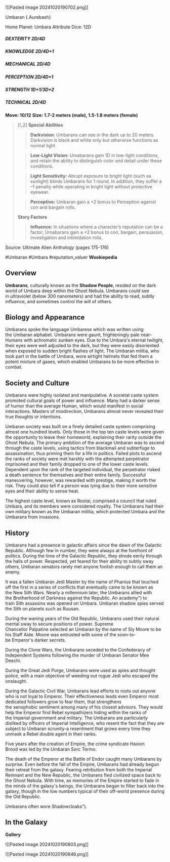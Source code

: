 
![[Pasted image 20241020190702.png]]

Umbaran {.Aurebash}


Home Planet: Umbara
Attribute Dice: 12D
##### DEXTERITY 2D/4D
##### KNOWLEDGE 2D/4D+1
##### MECHANICAL 2D/4D
##### PERCEPTION 2D/4D+1
##### STRENGTH 1D+1/3D+2
##### TECHNICAL 2D/4D
**Move: 10/12**
**Size: 1.7-2 meters (male), 1.5-1.8 meters (female)**

> [!_2] 
> **Special Abilities**
> > **Darkvision**: Umbarans can see in the dark up to 20 meters. Darkvision is black and white only but otherwise functions as normal light.
> 
> > **Low-Light Vision:** Umabarans gain 1D in low-light conditions, and retain the ability to distinguish color and detail under these conditions.
> 
> > **Light Sensitivity:** Abrupt exposure to bright light (such as sunlight) blinds Umbarans for 1 round. In addition, they suffer a –1 penalty while operating in bright light without protective eyewear.
> 
> > **Perceptive:** Umbaran gain a +2 bonus to Perception against con and bargain rolls.
> 
> **Story Factors**
> > **Influence:** In situations where a character’s reputation can be a factor, Umabarans gain a +2 bonus to con, bargain, persuasion, investigation and intimidation rolls.
> 

Source: Ultimate Alien Anthology (pages 175-176)



#Umbaran #Umbara #reputation_valuer 
**Wookiepedia**

## Overview

**Umbarans**, culturally known as the **Shadow People**, resided on the dark world of Umbara deep within the Ghost Nebula. Umbarans could see in ultraviolet (below 300 nanometers) and had the ability to read, subtly influence, and sometimes control the will of others.

## Biology and Appearance

Umbarans spoke the language Umbarese which was written using the Umbaran alphabet. Umbarans were gaunt, frighteningly pale near-Humans with achromatic sunken eyes. Due to the Umbara's eternal twilight, their eyes were well adjusted to the dark, but they were easily disoriented when exposed to sudden bright flashes of light. The Umbaran militia, who took part in the battle of Umbara, wore airtight helmets that fed them a potent mixture of gases, which enabled Umbarans to be more effective in combat.



## Society and Culture

Umbarans were highly isolated and manipulative. A societal caste system promoted cultural goals of power and influence. Many had a darker sense of humor than the average Human, which would manifest in social interactions. Masters of misdirection, Umbarans almost never revealed their true thoughts or intentions.

Umbaran society was built on a finely detailed caste system comprising almost one hundred levels. Only those in the top ten caste levels were given the opportunity to leave their homeworld, explaining their rarity outside the Ghost Nebula. The primary ambition of the average Umbaran was to ascend through the caste levels, using tactics from blackmail and subterfuge to assassination, thus priming them for a life in politics. Failed plots to ascend the ranks of society were met harshly with the attempted perpetrator imprisoned and their family dropped to one of the lower caste levels. Dependent upon the rank of the targeted individual, the perpetrator risked a death sentence for themselves and their entire family. Successful maneuvering, however, was rewarded with prestige, making it worth the risk. They could also tell if a person was lying due to their more sensitive eyes and their ability to sense heat.

The highest caste level, known as Rootai, comprised a council that ruled Umbara, and its members were considered royalty. The Umbarans had their own military known as the Umbaran militia, which protected Umbara and the Umbarans from invasions.

## History

Umbarans had a presence in galactic affairs since the dawn of the Galactic Republic. Although few in number, they were always at the forefront of politics. During the time of the Galactic Republic, they strode eerily through the halls of power. Respected, yet feared for their ability to subtly sway others, Umbaran senators rarely met anyone foolish enough to call them an enemy.

It was a fallen Umbaran Jedi Master by the name of Phanius that touched off the first in a series of conflicts that eventually came to be known as the New Sith Wars. Nearly a millennium later, the Umbarans allied with the Brotherhood of Darkness against the Republic. An academy") to train Sith assassins was opened on Umbara. Umbaran shadow spies served the Sith on planets such as Ruusan.

During the waning years of the Old Republic, Umbarans used their natural mental sway to secure positions of power. Supreme Chancellor Palpatine selected an Umbaran by the name of Sly Moore to be his Staff Aide. Moore was entrusted with some of the soon-to-be Emperor's darker secrets.

During the Clone Wars, the Umbarans seceded to the Confederacy of Independent Systems following the murder of Umbaran Senator Mee Deechi.

During the Great Jedi Purge, Umbarans were used as spies and thought police, with a main objective of weeding out rogue Jedi who escaped the onslaught.

During the Galactic Civil War, Umbarans lead efforts to roots out anyone who is not loyal to Emperor. Their effectiveness leads even Emperor most dedicated followers grow to fear them, that strengthens the xenophobic sentiment among many of his closest advisors. They would help the Emperor find Rebel sympathizers hiding within the ranks of the Imperial government and military. The Umbarans are particularly disliked by officers of Imperial Intelligence, who resent the fact that they are subject to Umbaran scrunity-a resentment that grows every time they unmask a Rebel double agent in their ranks.

Five years after the creation of Empire, the crime syndicate Haxion Brood was led by the Umbaran Sorc Tormo.

The death of the Emperor at the Battle of Endor caught many Umbarans by surprise. Even before the fall of the Empire, Umbarans had already begun their retreat from the galaxy. Fearing retribution from both the Imperial Remnant and the New Republic, the Umbarans fled civilized space back to the Ghost Nebula. With time, as memories of the Empire started to fade in the minds of the galaxy's beings, the Umbarans began to filter back into the galaxy, though in the low numbers typical of their off-world presence during the Old Republic.

Umbarans often wore Shadowcloaks"). 

## In the Galaxy




**Gallery**



![[Pasted image 20241020190803.png]]

![[Pasted image 20241020190846.png]]

